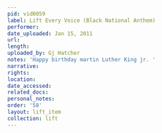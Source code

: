 ```yaml
---
pid: vid0059
label: Lift Every Voice (Black National Anthem)
performer: 
date_uploaded: Jan 15, 2011
url: 
length: 
uploaded_by: Gj Hatcher
notes: 'Happy birthday martin Luther King jr. '
narrative: 
rights: 
location: 
date_accessed: 
related_docs: 
personal_notes: 
order: '58'
layout: lift_item
collection: lift
---
```

